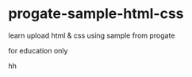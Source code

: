 # progate-sample-html-css

learn upload html & css using sample from progate

for education only

hh
